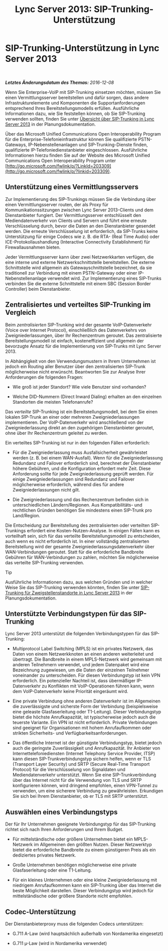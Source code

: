﻿---
title: 'Lync Server 2013: SIP-Trunking-Unterstützung'
TOCTitle: SIP-Trunking-Unterstützung
ms:assetid: e3042831-e8d8-4ea2-baa2-1a697401ffa0
ms:mtpsurl: https://technet.microsoft.com/de-de/library/Gg399005(v=OCS.15)
ms:contentKeyID: 49295689
ms.date: 12/10/2016
mtps_version: v=OCS.15
ms.translationtype: HT
---

# SIP-Trunking-Unterstützung in Lync Server 2013

 

_**Letztes Änderungsdatum des Themas:** 2016-12-08_

Wenn Sie Enterprise-VoIP mit SIP-Trunking einsetzen möchten, müssen Sie einen Vermittlungsserver bereitstellen und dafür sorgen, dass andere Infrastrukturelemente und Komponenten die Supportanforderungen entsprechend Ihres Bereitstellungsmodells erfüllen. Ausführliche Informationen dazu, wie Sie feststellen können, ob Sie SIP-Trunking verwenden sollten, finden Sie unter [Übersicht über SIP-Trunking in Lync Server 2013](lync-server-2013-overview-of-sip-trunking.md) in der Planungsdokumentation.

Über das Microsoft Unified Communications Open Interoperability Program für die Enterprise-Telefonieinfrastruktur können Sie qualifizierte PSTN-Gateways, IP-Nebenstellenanlagen und SIP-Trunking-Dienste finden, qualifizierte IP-Telefoniedienstanbieter eingeschlossen. Ausführliche Informationen hierzu finden Sie auf der Website des Microsoft Unified Communications Open Interoperability Program unter [http://go.microsoft.com/fwlink/p/?LinkId=203309](http://go.microsoft.com/fwlink/p/?linkid=203309).

## Unterstützung eines Vermittlungsservers

Zur Implementierung des SIP-Trunkings müssen Sie die Verbindung über einen Vermittlungsserver routen, der als Proxy für Kommunikationssitzungen zwischen Lync Server 2013-Clients und dem Dienstanbieter fungiert. Der Vermittlungsserver entschlüsselt den Mediendatenverkehr von Clients und Servern und führt eine erneute Verschlüsselung durch, bevor die Daten an den Dienstanbieter gesendet werden. Die erneute Verschlüsselung ist erforderlich, da SIP-Trunks keine Unterstützung für einige Codecs wie z. B. die RTA- (Real Time Audio) oder ICE-Protokollaushandlung (Interactive Connectivity Establishment) für Firewallausnahmen bieten.

Jeder Vermittlungsserver kann über zwei Netzwerkkarten verfügen, die eine interne und externe Netzwerkschnittstelle bereitstellen. Die externe Schnittstelle wird allgemein als Gatewayschnittstelle bezeichnet, da sie traditionell zur Verbindung mit einem PSTN-Gateway oder einer IP-Nebenstellenanlage verwendet wird. Zur Implementierung eines SIP-Trunks verbinden Sie die externe Schnittstelle mit einem SBC (Session Border Controller) beim Dienstanbieter.

## Zentralisiertes und verteiltes SIP-Trunking im Vergleich

Beim *zentralisierten* SIP-Trunking wird der gesamte VoIP-Datenverkehr (Voice over Internet Protocol), einschließlich des Datenverkehrs von Zweigniederlassungen, über Ihr Rechenzentrum geroutet. Das zentralisierte Bereitstellungsmodell ist einfach, kosteneffizient und allgemein der bevorzugte Ansatz für die Implementierung von SIP-Trunks mit Lync Server 2013.

In Abhängigkeit von den Verwendungsmustern in Ihrem Unternehmen ist jedoch ein Routing aller Benutzer über den zentralisierten SIP-Trunk möglicherweise nicht erwünscht. Beantworten Sie zur Analyse Ihrer Anforderungen die folgenden Fragen:

  - Wie groß ist jeder Standort? Wie viele Benutzer sind vorhanden?

  - Welche DID-Nummern (Direct Inward Dialing) erhalten an den einzelnen Standorten die meisten Telefonanrufe?

Das *verteilte* SIP-Trunking ist ein Bereitstellungsmodell, bei dem Sie einen lokalen SIP-Trunk an einer oder mehreren Zweigniederlassungen implementieren. Der VoIP-Datenverkehr wird anschließend von der Zweigniederlassung direkt an den zugehörigen Dienstanbieter geroutet, ohne über Ihr Rechenzentrum geleitet zu werden.

Ein verteiltes SIP-Trunking ist nur in den folgenden Fällen erforderlich:

  - Für die Zweigniederlassung muss Ausfallsicherheit gewährleistet werden (z. B. bei einem WAN-Ausfall). Wenn für die Zweigniederlassung Redundanz und Failover erforderlich sind, berechnet der Dienstanbieter höhere Gebühren, und die Konfiguration erfordert mehr Zeit. Diese Anforderung sollte für jede Zweigniederlassung geprüft werden. Für einige Zweigniederlassungen sind Redundanz und Failover möglicherweise erforderlich, während dies für andere Zweigniederlassungen nicht gilt.

  - Die Zweigniederlassung und das Rechenzentrum befinden sich in unterschiedlichen Ländern/Regionen. Aus Kompatibilitäts- und rechtlichen Gründen benötigen Sie mindestens einen SIP-Trunk pro Land/Region.

Die Entscheidung zur Bereitstellung des zentralisierten oder verteilten SIP-Trunkings erfordert eine Kosten-Nutzen-Analyse. In einigen Fällen kann es vorteilhaft sein, sich für das verteilte Bereitstellungsmodell zu entscheiden, auch wenn es nicht erforderlich ist. In einer vollständig zentralisierten Bereitstellung wird der gesamte Zweigniederlassungsdatenverkehr über WAN-Verbindungen geroutet. Statt für die erforderliche Bandbreite Gebühren für WAN-Verbindungen zu zahlen, möchten Sie möglicherweise das verteilte SIP-Trunking verwenden.


> [!TIP]
> Ausführliche Informationen dazu, aus welchen Gründen und in welcher Weise Sie das SIP-Trunking verwenden könnten, finden Sie unter <A href="lync-server-2013-branch-site-sip-trunking.md">SIP-Trunking für Zweigstellenstandorte in Lync Server 2013</A> in der Planungsdokumentation.



## Unterstützte Verbindungstypen für das SIP-Trunking

Lync Server 2013 unterstützt die folgenden Verbindungstypen für das SIP-Trunking:

  - Multiprotocol Label Switching (MPLS) ist ein privates Netzwerk, das Daten von einem Netzwerkknoten an einen anderen weiterleitet und übertragt. Die Bandbreite in einem MPLS-Netzwerk wird gemeinsam mit anderen Teilnehmern verwendet, und jedem Datenpaket wird eine Bezeichnung zugewiesen, um die Daten der einzelnen Teilnehmer voneinander zu unterscheiden. Für diesen Verbindungstyp ist kein VPN erforderlich. Ein potenzieller Nachteil ist, dass übermäßiger IP-Datenverkehr zu Konflikten mit VoIP-Operationen führen kann, wenn dem VoIP-Datenverkehr keine Priorität eingeräumt wird.

  - Eine private Verbindung ohne anderen Datenverkehr ist im Allgemeinen die zuverlässigste und sicherste Form der Verbindung (beispielsweise eine geleaste Glasfaserleitung oder T1-Leitung). Dieser Verbindungstyp bietet die höchste Anrufkapazität, ist typischerweise jedoch auch die teuerste Variante. Ein VPN ist nicht erforderlich. Private Verbindungen sind geeignet für Organisationen mit hohem Anrufaufkommen oder strikten Sicherheits- und Verfügbarkeitsanforderungen.

  - Das öffentliche Internet ist der günstigste Verbindungstyp, bietet jedoch auch die geringste Zuverlässigkeit und Anrufkapazität. Ihr Anbieter von Internettelefoniediensten (Internet Telephony Service Provider, ITSP) kann diesen SIP-Trunkverbindungstyp sichern helfen, wenn er TLS (Transport Layer Security) und SRTP (Secure Real-Time Transport Protocol) für die Verschlüsselung von Signaldaten und Mediendatenverkehr unterstützt. Wenn Sie eine SIP-Trunkverbindung über das Internet nicht für die Verwendung von TLS und SRTP konfigurieren können, wird dringend empfohlen, einen VPN-Tunnel zu verwenden, um eine sicherere Verbindung zu gewährleisten. Erkundigen Sie sich bei Ihrem Dienstanbieter, ob er TLS mit SRTP unterstützt.

## Auswählen eines Verbindungstyps

Der für Ihr Unternehmen geeignete Verbindungstyp für das SIP-Trunking richtet sich nach Ihren Anforderungen und Ihrem Budget.

  - Für mittelständische oder größere Unternehmen bietet ein MPLS-Netzwerk im Allgemeinen den größten Nutzen. Dieser Netzwerktyp bietet die erforderliche Bandbreite zu einem günstigeren Preis als ein dediziertes privates Netzwerk.

  - Große Unternehmen benötigen möglicherweise eine private Glasfaserleitung oder eine T1-Leitung.

  - Für ein kleines Unternehmen oder eine kleine Zweigniederlassung mit niedrigem Anrufaufkommen kann ein SIP-Trunking über das Internet die beste Möglichkeit darstellen. Dieser Verbindungstyp wird jedoch für mittelständische oder größere Standorte nicht empfohlen.

## Codec-Unterstützung

Der Dienstanbieterproxy muss die folgenden Codecs unterstützen:

  - G.711 A-Law (wird hauptsächlich außerhalb von Nordamerika eingesetzt)

  - G.711 µ-Law (wird in Nordamerika verwendet)

